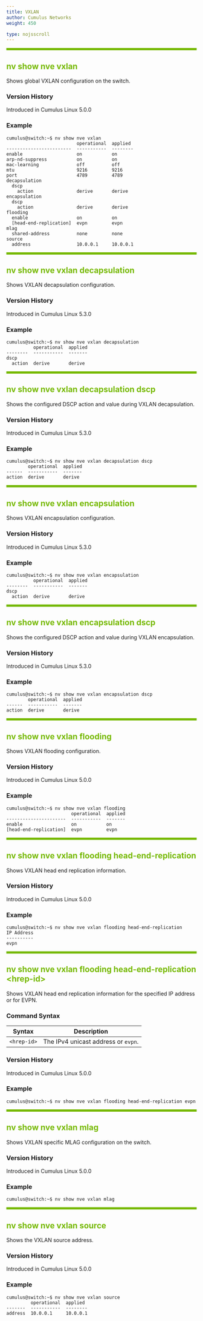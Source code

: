 ```yaml
---
title: VXLAN
author: Cumulus Networks
weight: 450

type: nojsscroll
---
```

<style>
h { color: RGB(118,185,0)}
</style>
<HR STYLE="BORDER: DASHED RGB(118,185,0) 0.5PX;BACKGROUND-COLOR: RGB(118,185,0);HEIGHT: 4.0PX;"/>

## <h>nv show nve vxlan</h>

Shows global VXLAN configuration on the switch.

### Version History

Introduced in Cumulus Linux 5.0.0

### Example

```
cumulus@switch:~$ nv show nve vxlan
                          operational  applied 
------------------------  -----------  --------
enable                    on           on      
arp-nd-suppress           on           on      
mac-learning              off          off     
mtu                       9216         9216    
port                      4789         4789    
decapsulation                                  
  dscp                                         
    action                derive       derive  
encapsulation                                  
  dscp                                         
    action                derive       derive  
flooding                                       
  enable                  on           on      
  [head-end-replication]  evpn         evpn    
mlag                                           
  shared-address          none         none    
source                                         
  address                 10.0.0.1     10.0.0.1
```

<HR STYLE="BORDER: DASHED RGB(118,185,0) 0.5PX;BACKGROUND-COLOR: RGB(118,185,0);HEIGHT: 4.0PX;"/>

## <h>nv show nve vxlan decapsulation

Shows VXLAN decapsulation configuration.

### Version History

Introduced in Cumulus Linux 5.3.0

### Example

```
cumulus@switch:~$ nv show nve vxlan decapsulation
          operational  applied
--------  -----------  -------
dscp                          
  action  derive       derive
```

<HR STYLE="BORDER: DASHED RGB(118,185,0) 0.5PX;BACKGROUND-COLOR: RGB(118,185,0);HEIGHT: 4.0PX;"/>

## <h>nv show nve vxlan decapsulation dscp</h>

Shows the configured DSCP action and value during VXLAN decapsulation.

### Version History

Introduced in Cumulus Linux 5.3.0

### Example

```
cumulus@switch:~$ nv show nve vxlan decapsulation dscp
        operational  applied
------  -----------  -------
action  derive       derive
```

<HR STYLE="BORDER: DASHED RGB(118,185,0) 0.5PX;BACKGROUND-COLOR: RGB(118,185,0);HEIGHT: 4.0PX;"/>

## <h>nv show nve vxlan encapsulation

Shows VXLAN encapsulation configuration.

### Version History

Introduced in Cumulus Linux 5.3.0

### Example

```
cumulus@switch:~$ nv show nve vxlan encapsulation
          operational  applied
--------  -----------  -------
dscp                          
  action  derive       derive
```

<HR STYLE="BORDER: DASHED RGB(118,185,0) 0.5PX;BACKGROUND-COLOR: RGB(118,185,0);HEIGHT: 4.0PX;"/>

## <h>nv show nve vxlan encapsulation dscp</h>

Shows the configured DSCP action and value during VXLAN encapsulation.

### Version History

Introduced in Cumulus Linux 5.3.0

### Example

```
cumulus@switch:~$ nv show nve vxlan encapsulation dscp
        operational  applied
------  -----------  -------
action  derive       derive 
```

<HR STYLE="BORDER: DASHED RGB(118,185,0) 0.5PX;BACKGROUND-COLOR: RGB(118,185,0);HEIGHT: 4.0PX;"/>

## <h>nv show nve vxlan flooding</h>

Shows VXLAN flooding configuration.

### Version History

Introduced in Cumulus Linux 5.0.0

### Example

```
cumulus@switch:~$ nv show nve vxlan flooding
                        operational  applied
----------------------  -----------  -------
enable                  on           on     
[head-end-replication]  evpn         evpn
```

<HR STYLE="BORDER: DASHED RGB(118,185,0) 0.5PX;BACKGROUND-COLOR: RGB(118,185,0);HEIGHT: 4.0PX;"/>

## <h>nv show nve vxlan flooding head-end-replication</h>

Shows VXLAN head end replication information.

### Version History

Introduced in Cumulus Linux 5.0.0

### Example

```
cumulus@switch:~$ nv show nve vxlan flooding head-end-replication
IP Address
----------
evpn
```

<HR STYLE="BORDER: DASHED RGB(118,185,0) 0.5PX;BACKGROUND-COLOR: RGB(118,185,0);HEIGHT: 4.0PX;"/>

## <h>nv show nve vxlan flooding head-end-replication \<hrep-id\></h>

Shows VXLAN head end replication information for the specified IP address or for EVPN.

### Command Syntax

| Syntax |  Description   |
| --------- | -------------- |
| `<hrep-id>` | The IPv4 unicast address or `evpn`. |

### Version History

Introduced in Cumulus Linux 5.0.0

### Example

```
cumulus@switch:~$ nv show nve vxlan flooding head-end-replication evpn
```

<HR STYLE="BORDER: DASHED RGB(118,185,0) 0.5PX;BACKGROUND-COLOR: RGB(118,185,0);HEIGHT: 4.0PX;"/>

## <h>nv show nve vxlan mlag</h>

Shows VXLAN specific MLAG configuration on the switch.

### Version History

Introduced in Cumulus Linux 5.0.0

### Example

```
cumulus@switch:~$ nv show nve vxlan mlag
```

<HR STYLE="BORDER: DASHED RGB(118,185,0) 0.5PX;BACKGROUND-COLOR: RGB(118,185,0);HEIGHT: 4.0PX;"/>

## <h>nv show nve vxlan source</h>

Shows the VXLAN source address.

### Version History

Introduced in Cumulus Linux 5.0.0

### Example

```
cumulus@switch:~$ nv show nve vxlan source
         operational  applied 
-------  -----------  --------
address  10.0.0.1     10.0.0.1
```

